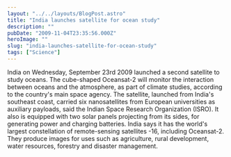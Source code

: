 ```yaml
---
layout: "../../layouts/BlogPost.astro"
title: "India launches satellite for ocean study"
description: ""
pubDate: "2009-11-04T23:35:56.000Z"
heroImage: ""
slug: "india-launches-satellite-for-ocean-study"
tags: ["Science"]
---
```


India on Wednesday, September 23rd 2009 launched a second satellite to study oceans. The cube-shaped Oceansat-2 will monitor the interaction between oceans and the atmosphere, as part of climate studies, according to the country's main space agency. The satellite, launched from India's southeast coast, carried six nanosatellites from European universities as auxiliary payloads, said the Indian Space Research Organization (ISRO). It also is equipped with two solar panels projecting from its sides, for generating power and charging batteries. India says it has the world's largest constellation of remote-sensing satellites -16, including Oceansat-2. They produce images for uses such as agriculture, rural development, water resources, forestry and disaster management.
